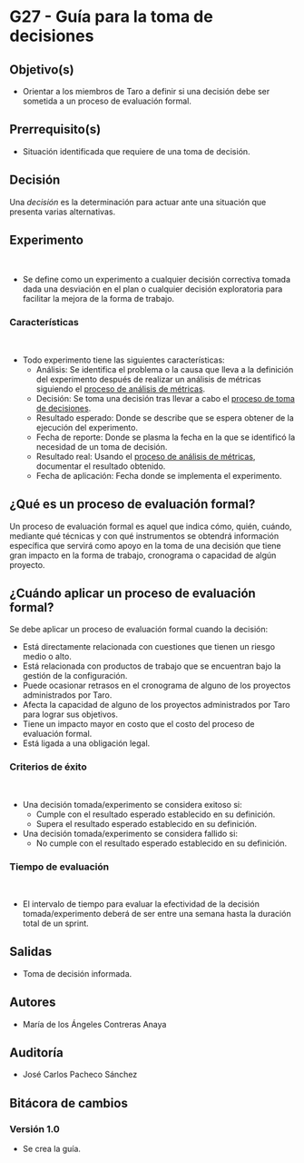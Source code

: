 # G27 - Guía para la toma de decisiones

## Objetivo(s)

- Orientar a los miembros de Taro a definir si una decisión debe ser sometida a un proceso de evaluación formal.

## Prerrequisito(s)

- Situación identificada que requiere de una toma de decisión.

## Decisión

Una _decisión_ es la determinación para actuar ante una situación que presenta varias alternativas.

## Experimento

​

- Se define como un experimento a cualquier decisión correctiva tomada dada una desviación en el plan o cualquier decisión exploratoria para facilitar la mejora de la forma de trabajo.
  ​

### Características

​

- Todo experimento tiene las siguientes características:
  - Análisis: Se identifica el problema o la causa que lleva a la definición del experimento después de realizar un análisis de métricas siguiendo el [proceso de análisis de métricas](../procesos/P22-proceso-analisis-metricas).
  - Decisión: Se toma una decisión tras llevar a cabo el [proceso de toma de decisiones](../procesos/P20-proceso-toma-de-decisiones).
  - Resultado esperado: Donde se describe que se espera obtener de la ejecución del experimento.
  - Fecha de reporte: Donde se plasma la fecha en la que se identificó la necesidad de un toma de decisión.
  - Resultado real: Usando el [proceso de análisis de métricas](../procesos/P22-proceso-analisis-metricas), documentar el resultado obtenido.
  - Fecha de aplicación: Fecha donde se implementa el experimento.

## ¿Qué es un proceso de evaluación formal?

Un proceso de evaluación formal es aquel que indica cómo, quién, cuándo, mediante qué técnicas y con qué instrumentos se obtendrá información específica que servirá como apoyo en la toma de una decisión que tiene gran impacto en la forma de trabajo, cronograma o capacidad de algún proyecto.

## ¿Cuándo aplicar un proceso de evaluación formal?

Se debe aplicar un proceso de evaluación formal cuando la decisión:

- Está directamente relacionada con cuestiones que tienen un riesgo medio o alto.
- Está relacionada con productos de trabajo que se encuentran bajo la gestión de la configuración.
- Puede ocasionar retrasos en el cronograma de alguno de los proyectos administrados por Taro.
- Afecta la capacidad de alguno de los proyectos administrados por Taro para lograr sus objetivos.
- Tiene un impacto mayor en costo que el costo del proceso de evaluación formal.
- Está ligada a una obligación legal.

### Criterios de éxito

​

- Una decisión tomada/experimento se considera exitoso si:
  - Cumple con el resultado esperado establecido en su definición.
  - Supera el resultado esperado establecido en su definición.
- Una decisión tomada/experimento se considera fallido si:
  - No cumple con el resultado esperado establecido en su definición.
    ​

### Tiempo de evaluación

​

- El intervalo de tiempo para evaluar la efectividad de la decisión tomada/experimento deberá de ser entre una semana hasta la duración total de un sprint.

## Salidas

- Toma de decisión informada.

## Autores

- María de los Ángeles Contreras Anaya

## Auditoría

- José Carlos Pacheco Sánchez

## Bitácora de cambios

### Versión 1.0

- Se crea la guía.
